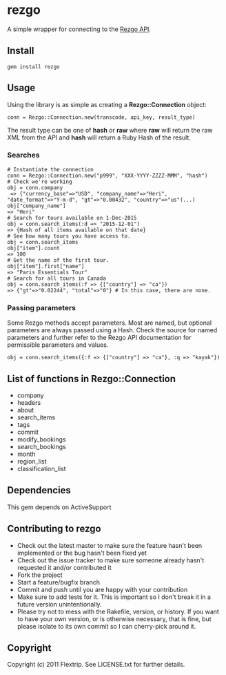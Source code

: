 # rezgo

A simple wrapper for connecting to the [Rezgo API](https://www.rezgo.com/developers/).

## Install

	gem install rezgo

## Usage

Using the library is as simple as creating a **Rezgo::Connection** object:

	conn = Rezgo::Connection.new(transcode, api_key, result_type)

The result type can be one of **hash** or **raw** where **raw** will return the raw XML from the API and **hash** will return a Ruby Hash of the result.

### Searches

	# Instantiate the connection
	conn = Rezgo::Connection.new("p999", "XXX-YYYY-ZZZZ-MMM", "hash")
	# Check we're working
	obj = conn.company
	 => {"currency_base"=>"USD", "company_name"=>"Heri", "date_format"=>"Y-m-d", "gt"=>"0.00432", "country"=>"us"(...)
	obj["company_name"]
	=> "Heri"
	# Search for tours available on 1-Dec-2015
	obj = conn.search_items(:d => "2015-12-01")
	=> {Hash of all items available on that date}
	# See how many tours you have access to.
	obj = conn.search_items
	obj["item"].count
	=> 100
	# Get the name of the first tour.
	obj["item"].first["name"]
	=> "Paris Essentials Tour"
	# Search for all tours in Canada
	obj = conn.search_items(:f => {["country"] => "ca"})
	=> {"gt"=>"0.02244", "total"=>"0"} # In this case, there are none.

### Passing parameters

Some Rezgo methods accept parameters. Most are named, but optional parameters are always passed using a Hash. Check the source for named parameters and further refer to the Rezgo API documentation for permissible parameters and values.

	obj = conn.search_items({:f => {["country"] => "ca"}, :q => "kayak"})

## List of functions in Rezgo::Connection

*	company
*	headers
*	about
*	search\_items
*	tags
*	commit
*	modify\_bookings
*	search\_bookings
*	month
*	region\_list
*	classification\_list

## Dependencies

This gem depends on ActiveSupport

## Contributing to rezgo

* Check out the latest master to make sure the feature hasn't been implemented or the bug hasn't been fixed yet
* Check out the issue tracker to make sure someone already hasn't requested it and/or contributed it
* Fork the project
* Start a feature/bugfix branch
* Commit and push until you are happy with your contribution
* Make sure to add tests for it. This is important so I don't break it in a future version unintentionally.
* Please try not to mess with the Rakefile, version, or history. If you want to have your own version, or is otherwise necessary, that is fine, but please isolate to its own commit so I can cherry-pick around it.

## Copyright

Copyright (c) 2011 Flextrip. See LICENSE.txt for further details.
